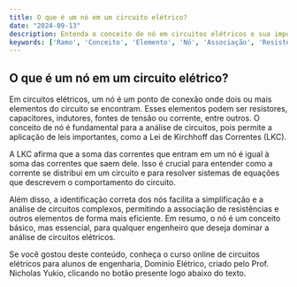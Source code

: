 ```yaml
---
title: O que é um nó em um circuito elétrico?
date: "2024-09-13"
description: Entenda o conceito de nó em circuitos elétricos e sua importância na análise de sistemas elétricos.
keywords: ['Ramo', 'Conceito', 'Elemento', 'Nó', 'Associação', 'Resistência', 'Sistema']
---
```


## O que é um nó em um circuito elétrico?

Em circuitos elétricos, um nó é um ponto de conexão onde dois ou mais elementos do circuito se encontram. Esses elementos podem ser resistores, capacitores, indutores, fontes de tensão ou corrente, entre outros. O conceito de nó é fundamental para a análise de circuitos, pois permite a aplicação de leis importantes, como a Lei de Kirchhoff das Correntes (LKC).

A LKC afirma que a soma das correntes que entram em um nó é igual à soma das correntes que saem dele. Isso é crucial para entender como a corrente se distribui em um circuito e para resolver sistemas de equações que descrevem o comportamento do circuito.

Além disso, a identificação correta dos nós facilita a simplificação e a análise de circuitos complexos, permitindo a associação de resistências e outros elementos de forma mais eficiente. Em resumo, o nó é um conceito básico, mas essencial, para qualquer engenheiro que deseja dominar a análise de circuitos elétricos.

Se você gostou deste conteúdo, conheça o curso online de circuitos elétricos para alunos de engenharia, Domínio Elétrico, criado pelo Prof. Nicholas Yukio, clicando no botão presente logo abaixo do texto.